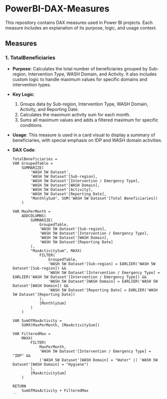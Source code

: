 # PowerBI-DAX-Measures

This repository contains DAX measures used in Power BI projects. Each measure includes an explanation of its purpose, logic, and usage context.

## Measures

### 1. TotalBeneficiaries

- **Purpose**: Calculates the total number of beneficiaries grouped by Sub-region, Intervention Type, WASH Domain, and Activity. It also includes custom logic to handle maximum values for specific domains and intervention types.
- **Key Logic**:
  1. Groups data by Sub-region, Intervention Type, WASH Domain, Activity, and Reporting Date.
  2. Calculates the maximum activity sum for each month.
  3. Sums all maximum values and adds a filtered maximum for specific conditions.
- **Usage**: This measure is used in a card visual to display a summary of beneficiaries, with special emphasis on IDP and WASH domain activities.

- **DAX Code**:
  ```DAX
  TotalBeneficiaries = 
  VAR GroupedTable = 
      SUMMARIZE(
          'WASH 5W Dataset',
          'WASH 5W Dataset'[Sub-region],
          'WASH 5W Dataset'[Intervention / Emergency Type],
          'WASH 5W Dataset'[WASH Domain],
          'WASH 5W Dataset'[Activity],
          'WASH 5W Dataset'[Reporting Date],
          "MonthlySum", SUM('WASH 5W Dataset'[Total Beneficiaries])
      )
  
  VAR MaxPerMonth =
      ADDCOLUMNS(
          SUMMARIZE(
              GroupedTable,
              'WASH 5W Dataset'[Sub-region],
              'WASH 5W Dataset'[Intervention / Emergency Type],
              'WASH 5W Dataset'[WASH Domain],
              'WASH 5W Dataset'[Reporting Date]
          ),
          "MaxActivitySum", MAXX(
              FILTER(
                  GroupedTable,
                  'WASH 5W Dataset'[Sub-region] = EARLIER('WASH 5W Dataset'[Sub-region]) &&
                  'WASH 5W Dataset'[Intervention / Emergency Type] = EARLIER('WASH 5W Dataset'[Intervention / Emergency Type]) &&
                  'WASH 5W Dataset'[WASH Domain] = EARLIER('WASH 5W Dataset'[WASH Domain]) &&
                  'WASH 5W Dataset'[Reporting Date] = EARLIER('WASH 5W Dataset'[Reporting Date])
              ),
              [MonthlySum]
          )
      )
  
  VAR SumOfMaxActivity = 
      SUMX(MaxPerMonth, [MaxActivitySum])
  
  VAR FilteredMax = 
      MAXX(
          FILTER(
              MaxPerMonth,
              'WASH 5W Dataset'[Intervention / Emergency Type] = "IDP" &&
              ('WASH 5W Dataset'[WASH Domain] = "Water" || 'WASH 5W Dataset'[WASH Domain] = "Hygiene")
          ),
          [MaxActivitySum]
      )
  
  RETURN
      SumOfMaxActivity + FilteredMax
  ``
